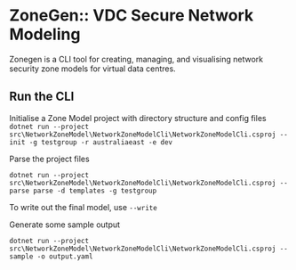 # ZoneGen:: VDC Secure Network Modeling 
Zonegen is a CLI tool for creating, managing, and visualising network security zone models for virtual data centres.

## Run the CLI

Initialise a Zone Model project with directory structure and config files
` dotnet run --project src\NetworkZoneModel\NetworkZoneModelCli\NetworkZoneModelCli.csproj -- init -g testgroup -r australiaeast -e dev`

Parse the project files

`dotnet run --project src\NetworkZoneModel\NetworkZoneModelCli\NetworkZoneModelCli.csproj -- parse parse -d templates -g testgroup`

To write out the final model, use `--write`

Generate some sample output

`dotnet run --project src\NetworkZoneModel\NetworkZoneModelCli\NetworkZoneModelCli.csproj -- sample -o output.yaml`
